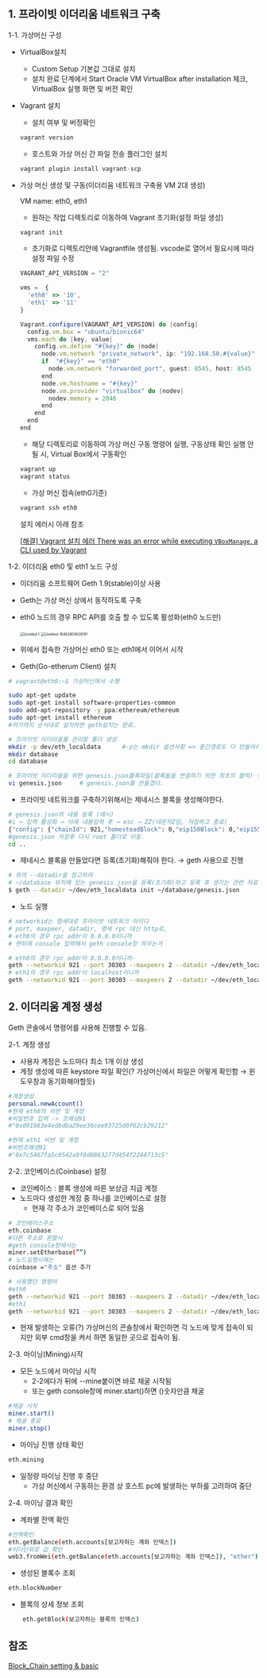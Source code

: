 ## 1. 프라이빗 이더리움 네트워크 구축

1-1. 가상머신 구성

- VirtualBox설치
    - Custom Setup 기본값 그대로 설치
    - 설치 완료 단계에서 Start Oracle VM VirtualBox after installation 체크, VirtualBox 실행 화면 및 버전 확인
    
- Vagrant 설치
    - 설치 여부 및 버정확인
    
    ```python
    vagrant version
    ```
    
    - 호스트와 가상 머신 간 파일 전송 플러그인 설치
    
    ```python
    vagrant plugin install vagrant-scp
    ```
    
- 가상 머신 생성 및 구동(이더리움 네트워크 구축용 VM 2대 생성)
  
    VM name: eth0, eth1
    
    - 원하는 작업 디렉토리로 이동하여 Vagrant 초기화(설정 파일 생성)
    
    ```python
    vagrant init
    ```
    
    - 초기화로 디렉토리안에 Vagrantfile 생성됨. vscode로 열어서 필요시에 따라 설정 파일 수정
    
    ```jsx
    VAGRANT_API_VERSION = "2"
    
    vms =  {
      'eth0' => '10',
      'eth1' => '11'
    }
    
    Vagrant.configure(VAGRANT_API_VERSION) do |config|
      config.vm.box = "ubuntu/bionic64"
      vms.each do |key, value|
        config.vm.define "#{key}" do |node|
          node.vm.network "private_network", ip: "192.168.50.#{value}"
          if  "#{key}" == "eth0"
            node.vm.network "forwarded_port", guest: 8545, host: 8545
          end
          node.vm.hostname = "#{key}"
          node.vm.provider "virtualbox" do |nodev|
            nodev.memory = 2048
          end
        end
      end
    end
    ```
    
    - 해당 디렉토리로 이동하여 가상 머신 구동 명령어 실행, 구동상태 확인
    실행 안될 시, Virtual Box에서 구동확인
    
    ```jsx
    vagrant up
    vagrant status
    ```
    
    - 가상 머신 접속(eth0기준)
    
    ```jsx
    vagrant ssh eth0
    ```
    
    설치 에러시 아래 참조
    
    [[해결] Vagrant 설치 에러 There was an error while executing `VBoxManage`, a CLI used by Vagrant](https://foxtrotin.tistory.com/482)
    

1-2. 이더리움 eth0 및 eth1 노드 구성

- 이더리움 소프트웨어 Geth 1.9(stable)이상 사용

- Geth는 가상 머신 상에서 동작하도록 구축

- eth0 노드의 경우 RPC API를 호출 할 수 있도록 활성화(eth0 노드만)

    <img src="220303 프로젝트 기획 - 스켈레톤 코드 클론 코딩(개발환경세팅).assets/Untitled 1.png" alt="Untitled 1" style="zoom:50%;" />

    <img src="220303 프로젝트 기획 - 스켈레톤 코드 클론 코딩(개발환경세팅).assets/Untitled-16462905626191.png" alt="Untitled-16462905626191" style="zoom:50%;" />

- 위에서 접속한 가상머신 eth0 또는 eth1에서 이어서 시작

- Geth(Go-etherum Client) 설치

```bash
# vagrant@eth0:~$ 가상머신에서 수행

sudo apt-get update
sudo apt-get install software-properties-common
sudo add-apt-repository -y ppa:ethereum/ethereum
sudo apt-get install ethereum
#여기까지 순서대로 설치하면 geth설치는 완료.

# 프라이빗 이더리움를 관리할 폴더 생성
mkdir -p dev/eth_localdata		#-p는 mkdir 옵션사항 => 중간경로도 다 만들어라
mkdir database
cd database

# 프라이빗 이더리움을 위한 genesis.json블록파일(블록들을 연결하기 위한 최초의 블럭) 생성
vi genesis.json		# genesis.json를 만들겠다.
```

- 프라이빗 네트워크를 구축하기위해서는 제네시스 블록을 생성해야한다.

```bash
# genesis.json의 내용 등록 (예시)
#i → 입력 활성화 → 아래 내용입력 후 → esc → ZZ(대문자Z임, 저장하고 종료)
{"config": {"chainId": 921,"homesteadBlock": 0,"eip150Block": 0,"eip155Block": 0, "eip158Block": 0}, "difficulty": "0x10", "nonce": "0xdeadbeefdeadbeef", "gasLimit": "9999999", "coinbase": "0x0000000000000000000000000000000000000000", "alloc": {},  "extraData": "","mixhash": "0x0000000000000000000000000000000000000000000000000000000000000000", "parentHash": "0x0000000000000000000000000000000000000000000000000000000000000000", "timestamp": "0x00"}
#genesis.json 저장후 다시 root 폴더로 이동.
cd ..
```

- 제네시스 블록을 만들었다면 등록(초기화)해줘야 한다. → geth 사용으로 진행

```bash
# 위의 --datadir을 참고하여
# ~/database 위치에 있는 genesis.json을 등록(초기화)하고 등록 후 생기는 관련 자료는 ~/dev/eth_localdata에 모아놓겠다는 뜻
$ geth --datadir ~/dev/eth_localdata init ~/database/genesis.json
```

- 노드 실행

```bash
# networkid는 명세대로 프라이빗 네트워크 아이디
# port, maxpeer, datadir, 명세 rpc 대신 http로,
# eth0의 경우 rpc addr이 0.0.0.0이니까
# 맨뒤에 console 입력해서 geth console창 띄우는거

# eth0의 경우 rpc addr이 0.0.0.0이니까-
geth --networkid 921 --port 30303 --maxpeers 2 --datadir ~/dev/eth_localdata -http --http.port 8545 --http.addr 0.0.0.0 --http.corsdomain "*" --nat "any" --http.api "admin, debug, txpool, eth, miner, rpc, web3, personal, net" --allow-insecure-unlock --nodiscover --miner.threads 1 console
# eth1의 경우 rpc addr이 localhost이니까
geth --networkid 921 --port 30303 --maxpeers 2 --datadir ~/dev/eth_localdata -http --http.port 8545 --http.addr localhost --http.corsdomain "\*" --nat "any" --http.api "admin, debug, txpool, eth, miner, rpc, web3, personal, net" --allow-insecure-unlock --nodiscover --miner.threads 1 console
```

## 2. 이더리움 계정 생성

Geth 콘솔에서 명령어를 사용해 진행할 수 있음.

2-1. 계정 생성

- 사용자 계정은 노드마다 최소 1개 이상 생성
- 계정 생성에 따른 keystore 파일 확인(? 가상머신에서 파일은 어떻게 확인함 → 윈도우창과 동기화해야할듯)

```bash
#계정생성
personal.newAccount()
#현재 eth0의 비번 및 계정
#비밀번호 입력 -> 조해성91
#"0x091983e4edbdba29ee36cee93725d0f62cb29212"

#현재 eth1 비번 및 계정
#비번조해성91
#"0x7c5467fa5c8542a9f8d0863277d454f2244713c5"

```

2-2. 코인베이스(Coinbase) 설정

- 코인베이스 : 블록 생성에 따른 보상금 지급 계정
- 노드마다 생성한 계정 중 하나를 코인베이스로 설정
    - 현재 각 주소가 코인베이스로 되어 있음

```bash
# 코인베이스주소
eth.coinbase
#다른 주소로 원할시
#geth console창에서는 
miner.setEtherbase(””)
# 노드실행시에는 
coinbase ="주소" 옵션 추가

# 사용했던 명령어
#eth0
geth --networkid 921 --port 30303 --maxpeers 2 --datadir ~/dev/eth_localdata --http --http.port 8545 --http.addr 0.0.0.0 --http.corsdomain "*" -nat "any" --http.api "admin, debug, txpool, eth, miner, rpc, web3, personal, net" --allow-insecure-unlock --nodiscover --miner.threads 1 console coinbase = "현재 내계좌로 했음"
#eth1
geth --networkid 921 --port 30303 --maxpeers 2 --datadir ~/dev/eth_localdata --http --http.port 8545 --http.addr localhost --http.corsdomain "\*" -nat "any" --http.api "admin, debug, txpool, eth, miner, rpc, web3, personal, net" --allow-insecure-unlock --nodiscover --miner.threads 1 console coinbase = "현재 내계좌로 했음"
```

- 현재 발생하는 오류(?) 가상머신의 콘솔창에서 확인하면 각 노드에 맞게 접속이 되지만
외부 cmd창을 켜서 하면 동일한 곳으로 접속이 됨.

2-3. 마이닝(Mining)시작

- 모든 노드에서 마이닝 시작
    - 2-2에다가 뒤에  --mine붙이면 바로 채굴 시작됨
    - 또는 geth console창에 miner.start()하면 ()숫자만큼 채굴

```bash
#채굴 시작
miner.start()
# 채굴 종료
miner.stop()
```

- 마이닝 진행 상태 확인

```bash
eth.mining
```

- 일정량 마이닝 진행 후 중단
    - 가상 머신에서 구동하는 환경 상 호스트 pc에 발생하는 부하를 고려하여 중단

2-4. 마이닝 결과 확인

- 계좌별 잔액 확인

```bash
#잔액확인
eth.getBalance(eth.accounts[보고자하는 계좌 인덱스])
#이더단위로 값 확인
web3.fromWei(eth.getBalance(eth.accounts[보고자하는 계좌 인덱스]), "ether")
```

- 생성된 블록수 조회

```bash
eth.blockNumber
```

- 블록의 상세 정보 조회

```bash
	eth.getBlock(보고자하는 블록의 인덱스)
```

## 참조

[Block_Chain setting & basic](https://colinder.github.io/block_chain/)